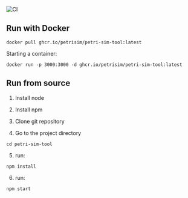 ![CI](https://github.com/PetriSim/petri-sim-tool/actions/workflows/main.yml/badge.svg)

## Run with Docker

```console
docker pull ghcr.io/petrisim/petri-sim-tool:latest
```

Starting a container:

```console
docker run -p 3000:3000 -d ghcr.io/petrisim/petri-sim-tool:latest
```

## Run from source

1. Install node

2. Install npm 

3. Clone git repository


4. Go to the project directory

```console
cd petri-sim-tool 
```

5. run: 

```console
npm install
```

6. run:
```console
npm start
```
